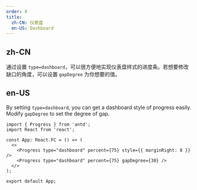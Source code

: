 ```yaml
---
order: 8
title:
  zh-CN: 仪表盘
  en-US: Dashboard
---
```


## zh-CN

通过设置 `type=dashboard`，可以很方便地实现仪表盘样式的进度条。若想要修改缺口的角度，可以设置 `gapDegree` 为你想要的值。

## en-US

By setting `type=dashboard`, you can get a dashboard style of progress easily. Modify `gapDegree` to set the degree of gap.

```tsx
import { Progress } from 'antd';
import React from 'react';

const App: React.FC = () => (
  <>
    <Progress type="dashboard" percent={75} style={{ marginRight: 8 }} />
    <Progress type="dashboard" percent={75} gapDegree={30} />
  </>
);

export default App;
```
